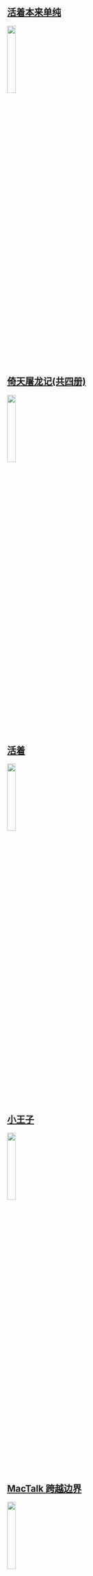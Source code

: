 ## [活着本来单纯](https://book.douban.com/subject/26873638/)
<img src=https://img3.doubanio.com/view/subject/m/public/s29041051.jpg width='20%' height='20%'>

## [倚天屠龙记(共四册)](https://book.douban.com/subject/1070851/)
<img src=https://img1.doubanio.com/view/subject/m/public/s1829709.jpg width='20%' height='20%'>

## [活着](https://book.douban.com/subject/4913064/)
<img src=https://img3.doubanio.com/view/subject/m/public/s29053580.jpg width='20%' height='20%'>

## [小王子](https://book.douban.com/subject/1084336/)
<img src=https://img3.doubanio.com/view/subject/m/public/s1103152.jpg width='20%' height='20%'>

## [MacTalk 跨越边界](https://book.douban.com/subject/26663519/)
<img src=https://img3.doubanio.com/view/subject/m/public/s28339291.jpg width='20%' height='20%'>

## [杜月笙全传](https://book.douban.com/subject/10600525/)
<img src=https://img3.doubanio.com/view/subject/m/public/s9116541.jpg width='20%' height='20%'>

## [月亮与六便士](https://book.douban.com/subject/26954760/)
<img src=https://img1.doubanio.com/view/subject/m/public/s29634528.jpg width='20%' height='20%'>

## [动物凶猛](https://book.douban.com/subject/1143694/)
<img src=https://img1.doubanio.com/view/subject/m/public/s9853099.jpg width='20%' height='20%'>

## [万历十五年](https://book.douban.com/subject/1041482/)
<img src=https://img3.doubanio.com/view/subject/m/public/s1800355.jpg width='20%' height='20%'>

## [散步去](https://book.douban.com/subject/26939973/)
<img src=https://img1.doubanio.com/view/subject/m/public/s29343377.jpg width='20%' height='20%'>

## [恶意](https://book.douban.com/subject/3646172/)
<img src=https://img3.doubanio.com/view/subject/m/public/s3814606.jpg width='20%' height='20%'>

## [三国谍影：暗战定军山](https://book.douban.com/subject/26869266/)
<img src=https://img3.doubanio.com/view/subject/m/public/s29577655.jpg width='20%' height='20%'>

## [大雪将至](https://book.douban.com/subject/27115714/)
<img src=https://img3.doubanio.com/view/subject/m/public/s29779230.jpg width='20%' height='20%'>

